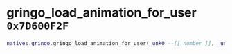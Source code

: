 # gringo_load_animation_for_user `0x7D600F2F`

```lua
natives.gringo.gringo_load_animation_for_user(_unk0 --[[ number ]], _unk1 --[[ number ]])
```